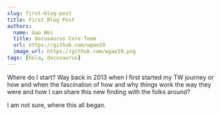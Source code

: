 ```yaml
---
slug: first-blog-post
title: First Blog Post
authors:
  name: Gao Wei
  title: Docusaurus Core Team
  url: https://github.com/wgao19
  image_url: https://github.com/wgao19.png
tags: [hola, docusaurus]
---
```

 
 Where do I start? Way back in 2013 when I first started my TW journey or how and when the fascination of how and why things work the way they were and how I can share this new finding with the folks around?

 I am not sure, where this all began.